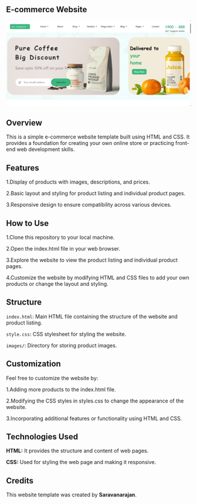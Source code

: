## E-commerce Website

![E-commerce site Preview](./Overview.png)

## Overview

This is a simple e-commerce website template built using HTML and CSS. It provides a foundation for creating your own online store or practicing front-end web development skills.

## Features

1.Display of products with images, descriptions, and prices.

2.Basic layout and styling for product listing and individual product pages.

3.Responsive design to ensure compatibility across various devices.


## How to Use
1.Clone this repository to your local machine.

2.Open the index.html file in your web browser.

3.Explore the website to view the product listing and individual product pages.

4.Customize the website by modifying HTML and CSS files to add your own products or change the layout and styling.

## Structure

`index.html`: Main HTML file containing the structure of the website and product listing.

`style.css`: CSS stylesheet for styling the website.

`images/`: Directory for storing product images.

## Customization

Feel free to customize the website by:

1.Adding more products to the index.html file.

2.Modifying the CSS styles in styles.css to change the appearance of the website.

3.Incorporating additional features or functionality using HTML and CSS.

## Technologies Used

**HTML:**  It provides the structure and content of web pages.

**CSS:** Used for styling the web page and making it responsive.

## Credits
This website template was created by **Saravanarajan**.
